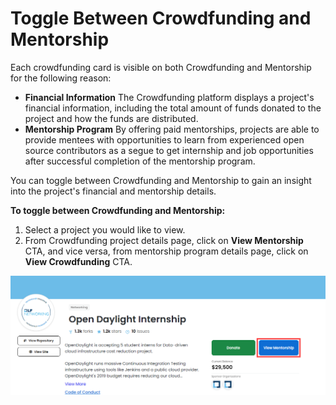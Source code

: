 # Toggle Between Crowdfunding and Mentorship

Each crowdfunding card is visible on both Crowdfunding and Mentorship for the following reason:‌

* **Financial Information** The Crowdfunding platform displays a project's financial information, including the total amount of funds donated to the project and how the funds are distributed.
* **Mentorship Program** By offering paid mentorships, projects are able to provide mentees with opportunities to learn from experienced open source contributors as a segue to get internship and job opportunities after successful completion of the mentorship program.

You can toggle between Crowdfunding and Mentorship to gain an insight into the project's financial and mentorship details.‌

**To toggle between Crowdfunding and Mentorship:**‌

1. Select a project you would like to view.
2. From Crowdfunding project details page, click on **View Mentorship** CTA, and vice versa, from mentorship program details page, click on **View Crowdfunding** CTA.

![Toggle to Mentorship](../../.gitbook/assets/toggle-to-mentoship.png)

